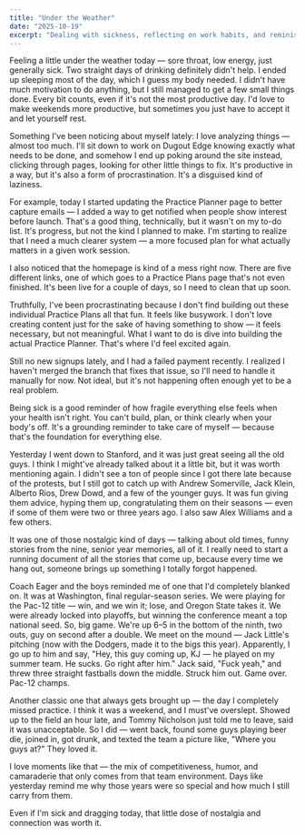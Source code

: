 ```yaml
---
title: "Under the Weather"
date: "2025-10-19"
excerpt: "Dealing with sickness, reflecting on work habits, and reminiscing about Stanford baseball memories."
---
```


Feeling a little under the weather today — sore throat, low energy, just generally sick. Two straight days of drinking definitely didn't help. I ended up sleeping most of the day, which I guess my body needed. I didn't have much motivation to do anything, but I still managed to get a few small things done. Every bit counts, even if it's not the most productive day. I'd love to make weekends more productive, but sometimes you just have to accept it and let yourself rest.

Something I've been noticing about myself lately: I love analyzing things — almost too much. I'll sit down to work on Dugout Edge knowing exactly what needs to be done, and somehow I end up poking around the site instead, clicking through pages, looking for other little things to fix. It's productive in a way, but it's also a form of procrastination. It's a disguised kind of laziness.

For example, today I started updating the Practice Planner page to better capture emails — I added a way to get notified when people show interest before launch. That's a good thing, technically, but it wasn't on my to-do list. It's progress, but not the kind I planned to make. I'm starting to realize that I need a much clearer system — a more focused plan for what actually matters in a given work session.

I also noticed that the homepage is kind of a mess right now. There are five different links, one of which goes to a Practice Plans page that's not even finished. It's been live for a couple of days, so I need to clean that up soon.

Truthfully, I've been procrastinating because I don't find building out these individual Practice Plans all that fun. It feels like busywork. I don't love creating content just for the sake of having something to show — it feels necessary, but not meaningful. What I want to do is dive into building the actual Practice Planner. That's where I'd feel excited again.

Still no new signups lately, and I had a failed payment recently. I realized I haven't merged the branch that fixes that issue, so I'll need to handle it manually for now. Not ideal, but it's not happening often enough yet to be a real problem.

Being sick is a good reminder of how fragile everything else feels when your health isn't right. You can't build, plan, or think clearly when your body's off. It's a grounding reminder to take care of myself — because that's the foundation for everything else.

Yesterday I went down to Stanford, and it was just great seeing all the old guys. I think I might've already talked about it a little bit, but it was worth mentioning again. I didn't see a ton of people since I got there late because of the protests, but I still got to catch up with Andrew Somerville, Jack Klein, Alberto Rios, Drew Dowd, and a few of the younger guys. It was fun giving them advice, hyping them up, congratulating them on their seasons — even if some of them were two or three years ago. I also saw Alex Williams and a few others.

It was one of those nostalgic kind of days — talking about old times, funny stories from the nine, senior year memories, all of it. I really need to start a running document of all the stories that come up, because every time we hang out, someone brings up something I totally forgot happened.

Coach Eager and the boys reminded me of one that I'd completely blanked on. It was at Washington, final regular-season series. We were playing for the Pac-12 title — win, and we win it; lose, and Oregon State takes it. We were already locked into playoffs, but winning the conference meant a top national seed. So, big game. We're up 6–5 in the bottom of the ninth, two outs, guy on second after a double. We meet on the mound — Jack Little's pitching (now with the Dodgers, made it to the bigs this year). Apparently, I go up to him and say, "Hey, this guy coming up, KJ — he played on my summer team. He sucks. Go right after him." Jack said, "Fuck yeah," and threw three straight fastballs down the middle. Struck him out. Game over. Pac-12 champs.

Another classic one that always gets brought up — the day I completely missed practice. I think it was a weekend, and I must've overslept. Showed up to the field an hour late, and Tommy Nicholson just told me to leave, said it was unacceptable. So I did — went back, found some guys playing beer die, joined in, got drunk, and texted the team a picture like, "Where you guys at?" They loved it.

I love moments like that — the mix of competitiveness, humor, and camaraderie that only comes from that team environment. Days like yesterday remind me why those years were so special and how much I still carry from them.

Even if I'm sick and dragging today, that little dose of nostalgia and connection was worth it.
